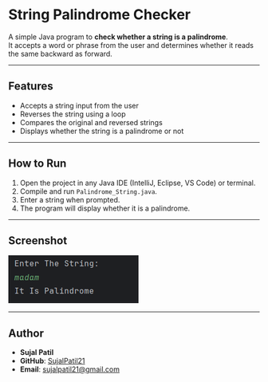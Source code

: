 # String Palindrome Checker

A simple Java program to **check whether a string is a palindrome**.  
It accepts a word or phrase from the user and determines whether it reads the same backward as forward.

---

## Features
- Accepts a string input from the user  
- Reverses the string using a loop  
- Compares the original and reversed strings  
- Displays whether the string is a palindrome or not  

---

## How to Run
1. Open the project in any Java IDE (IntelliJ, Eclipse, VS Code) or terminal.  
2. Compile and run `Palindrome_String.java`.  
3. Enter a string when prompted.  
4. The program will display whether it is a palindrome.  

---

## Screenshot
![Palindrome String Output](Output.png)

---

## Author
- **Sujal Patil**  
- **GitHub**: [SujalPatil21](https://github.com/SujalPatil21)  
- **Email**: sujalpatil21@gmail.com
